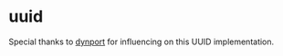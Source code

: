 uuid
====

Special thanks to [dynport](http://github.com/dynport) for influencing on this UUID
implementation.

